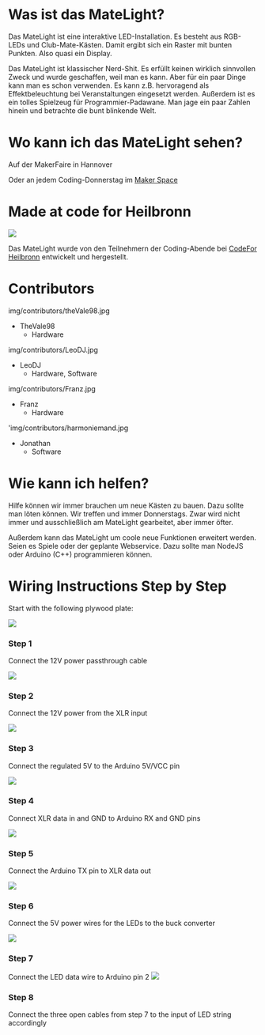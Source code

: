 # Was ist das MateLight?

Das MateLight ist eine interaktive LED-Installation. Es besteht aus RGB-LEDs und Club-Mate-Kästen. 
Damit ergibt sich ein Raster mit bunten Punkten. Also quasi ein Display.


Das MateLight ist klassischer Nerd-Shit. Es erfüllt keinen wirklich sinnvollen Zweck und wurde geschaffen, weil man es kann.
Aber für ein paar Dinge kann man es schon verwenden. Es kann z.B. hervoragend als Effektbeleuchtung bei Veranstaltungen
eingesetzt werden. Außerdem ist es ein tolles Spielzeug für Programmier-Padawane. Man jage ein paar Zahlen hinein
und betrachte die bunt blinkende Welt.
       
       
# Wo kann ich das MateLight sehen?
 
Auf der MakerFaire in Hannover

Oder an jedem Coding-Donnerstag im [Maker Space](https://makerspace.experimenta.science)


# Made at code for Heilbronn</h2>

<img src="/img/CodeForHeilbronn.svg" />

Das MateLight wurde von den Teilnehmern der Coding-Abende bei [CodeFor Heilbronn](https://codeforheilbronn.de/) entwickelt und hergestellt.


# Contributors

img/contributors/theVale98.jpg
* TheVale98
    * Hardware

img/contributors/LeoDJ.jpg
* LeoDJ
    * Hardware, Software

img/contributors/Franz.jpg

* Franz
    * Hardware

'img/contributors/harmoniemand.jpg
* Jonathan
    * Software



# Wie kann ich helfen?

Hilfe können wir immer brauchen um neue Kästen zu bauen. Dazu sollte man löten können.
Wir treffen und immer Donnerstags. Zwar wird nicht immer und ausschließlich am MateLight gearbeitet, aber 
immer öfter.

Außerdem kann das MateLight um coole neue Funktionen erweitert werden. Seien es Spiele oder der geplante Webservice.
Dazu sollte man NodeJS oder Arduino (C++) programmieren können.


# Wiring Instructions Step by Step
Start with the following plywood plate:

![](img/wiringStepByStep/step00.jpg)

### Step 1
Connect the 12V power passthrough cable

![](img/wiringStepByStep/step01.jpg)

### Step 2
Connect the 12V power from the XLR input

![](img/wiringStepByStep/step02.jpg)

### Step 3
Connect the regulated 5V to the Arduino 5V/VCC pin

![](img/wiringStepByStep/step03.jpg)

### Step 4
Connect XLR data in and GND to Arduino RX and GND pins

![](img/wiringStepByStep/step04.jpg)

### Step 5
Connect the Arduino TX pin to XLR data out

![](img/wiringStepByStep/step05.jpg)

### Step 6
Connect the 5V power wires for the LEDs to the buck converter

![](img/wiringStepByStep/step06.jpg)

### Step 7
Connect the LED data wire to Arduino pin 2
![](img/wiringStepByStep/step07.jpg)

### Step 8
Connect the three open cables from step 7 to the input of LED string accordingly
